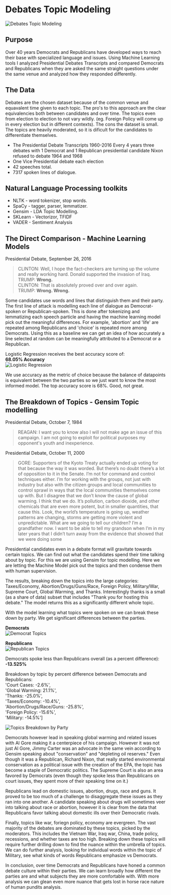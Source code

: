 # Debates Topic Modeling
![Debates Topic Modeling](images/Presidential_Debates_NLP_Analysis_Topic_Modelling.png "Debates Topic Modelling")

## Purpose
Over  40 years Democrats and Republicans have developed ways to reach their base with specialized language and issues. Using Machine Learning tools I analyzed Presidential Debates Transcripts and compared Democrats and Republicans when they are asked the same straight questions under the same venue and analyzed how they responded differently.

## The Data
Debates are the chosen dataset because of the common venue and equavalent time given to each topic. The pro's to this approach are the clear equivalencies both between candidates and over time. The topics even from election to election to not vary wildly. (eg. Foreign Policy will come up in every election but in different contexts). The cons the dataset is small. The topics are heavily moderated, so it is dificult for the candidates to differentiate themselves.
- The Presidential Debate Transcripts 1960-2016
Every 4 years three debates with 1 Democrat and 1 Republican presidential candidate
Nixon refused to debate 1964 and 1968  
- One Vice Presidential debate each election  
- 42 speeches total.
- 7317 spoken lines of dialogue.

## Natural Language Processing toolkits  
- NLTK - word tokenizer, stop words.
- SpaCy - tagger, parser, lemmatizer.
- Gensim - LDA Topic Modelling.
- SKLearn - Vectorizor, TFIDF
- VADER - Sentiment Analysis

## The Direct Comparison - Machine Learning Models

Presidential Debate, September 26, 2016
>CLINTON: Well, I hope the fact-checkers are turning up the volume and really working hard. Donald supported the invasion of Iraq.   
TRUMP: **Wrong.**     
CLINTON: That is absolutely proved over and over again.   
TRUMP: **Wrong. Wrong.**

Some candidates use words and lines that distinguish them and their party. The first line of attack is modelling each line of dialogue as Democrat-spoken or Republican-spoken. This is done after tokenizing and lemmatizing each speech particle and having the machine learning model pick out the meaningful differences. For example, 'abortion' and 'life' are repeated among Republicans and 'choice' is repeated more among Democrats. Using this as a baseline we can get an idea of how accurately a line selected at random can be meaningfully attributed to a Democrat or a Republican.

Logistic Regression receives the best accuracy score of:  
**68.05% Accuracy**  
![Logistic Regression](images/WordsSpokenRegression.jpg "Debates Regression Analysis")

We use accuracy as the metric of choice because the balance of datapoints is equivalent between the two parties so we just want to know the most informed model. The top accuracy score is 68%. Good, not great.

## The Breakdown of Topics - Gensim Topic modelling

Presidential Debate, October 7, 1984
> REAGAN: I want you to know also I will not make age an issue of this campaign. I am not going to exploit for political purposes my opponent's youth and inexperience.

Presidential Debate, October 11, 2000  
>GORE: Supporters of the Kyoto Treaty actually ended up voting for that because the way it was worded. But there’s no doubt there’s a lot of opposition to it in the Senate. I’m not for command and control techniques either. I’m for working with the groups, not just with industry but also with the citizen groups and local communities to control sprawl in ways that the local communities themselves come up with. But I disagree that we don’t know the cause of global warming. I think that we do. It’s pollution, carbon dioxide, and other chemicals that are even more potent, but in smaller quantities, that cause this. Look, the world’s temperature is going up, weather patterns are changing, storms are getting more violent and unpredictable. What are we going to tell our children? I’m a grandfather now. I want to be able to tell my grandson when I’m in my later years that I didn’t turn away from the evidence that showed that we were doing some

Presidential candidates even in a debate format will gravitate towards certain topics. We can find out what the candidates spend their time talking about by topic. For this we are using Gensim for topic modelling. Here we are letting the Machine Model pick out the topics and then condense them with human supervision.

The results, breaking down the topics into the large categories: Taxes/Economy, Abortion/Drugs/Guns/Race, Foreign Policy, Military/War, Supreme Court, Global Warming, and Thanks.  Interestingly thanks is a small (as a share of data) subset that includes "Thank you for hosting this debate." The model returns this as a significantly different whole topic.

With the model learning what topics were spoken on we can break these down by party. We get significant differences between the parties.

**Democrats**  
![Democrat Topics](images/Democrat_Topics.png "Democratic Party")

**Republicans**  
![Republican Topics](images/Republican_Topics.png "Republican Party")

Democrats spoke less than Republicans overall (as a percent difference):   
**-13.525%**

Breakdown by topic by percent difference between Democrats and Republicans:  
'Court Cases: -2.6%',  
'Global Warming: 21.1%',  
'Thanks: -25.0%',  
'Taxes/Economy: -10.4%',  
'Abortion/Drugs/Race/Guns: -25.8%',  
'Foreign Policy: -15.6%',  
'Military: -14.5%']

![Topics Breakdown by Party](images/Topic_breakdown.png "Topics Breakdown by Party")

Democrats however lead in speaking global warming and related issues with Al Gore making it a centerpiece of his campaign. However it was not just Al Gore, Jimmy Carter was an advocate in the same vein according to Gensim speaking about "conservation" and "depleting oil reserves." Even though it was a Republican, Richard Nixon, that really started environmental conservation as a political issue with the creation of the EPA, the topic has become a staple of Democratic politics. The Supreme Court is also an area favored by Democrats (even though they spoke less than Republicans on court issues, they spent more of their speaking time on it.)

Republicans lead on domestic issues, abortion, drugs, race and guns. It proved to be too much of a challenge to disaggregate these issues as they ran into one another. A candidate speaking about drugs will sometimes veer into talking about race or abortion, however it is clear from the data that Republicans favor talking about domestic ills over their Democratic rivals.

Finally, topics like war, foriegn policy, economy are evergreen. The vast majority of the debates are dominated by these topics, picked by the moderators. This includes the Vietnam War, Iraq war, China, trade policy, recessions, and whether taxes are too high. Breaking down these topics will require further drilling down to find the nuance within the umbrella of topics. We can do further analysis, looking for individual words within the topic of Military, see what kinds of words Republicans emphasize vs Democrats.

In conclusion, over time Democrats and Republicans have honed a common debate culture within their parties. We can learn broadly how different the parties are and what subjects they are more comfortable with. With more analysis we can glean even more nuance that gets lost in horse race nature of human pundits analysis.
